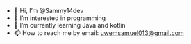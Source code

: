 - 👋 Hi, I’m @Sammy14dev
- 👀 I’m interested in programming
- 🌱 I’m currently learning Java and kotlin
- 📫 How to reach me by email: uwemsamuel013@gmail.com

